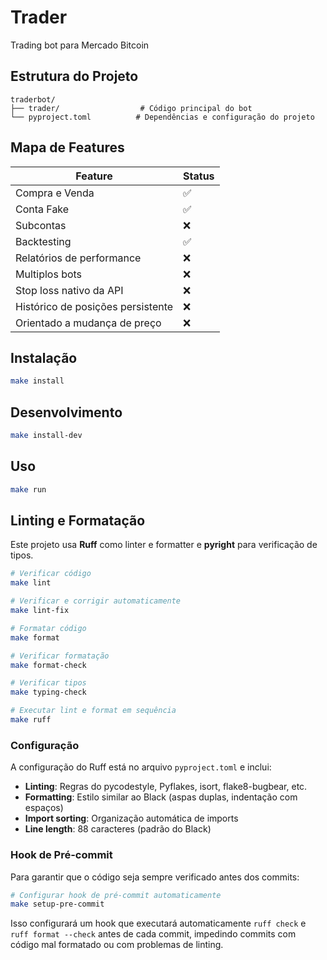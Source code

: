 # Trader

Trading bot para Mercado Bitcoin

## Estrutura do Projeto

```
traderbot/
├── trader/                  # Código principal do bot
└── pyproject.toml          # Dependências e configuração do projeto
```


## Mapa de Features
| Feature                             | Status |
|-------------------------------------|--------|
| Compra e Venda                      | ✅     |
| Conta Fake                          | ✅     |
| Subcontas                           | ❌     |
| Backtesting                         | ✅     |
| Relatórios de performance           | ❌     |
| Multiplos bots                      | ❌     |
| Stop loss nativo da API             | ❌     |
| Histórico de posições persistente   | ❌     |
| Orientado a mudança de preço        | ❌     |

## Instalação
```bash
make install
```

## Desenvolvimento
```bash
make install-dev
```

## Uso
```bash
make run
```

## Linting e Formatação
Este projeto usa **Ruff** como linter e formatter e **pyright** para verificação de tipos.

```bash
# Verificar código
make lint

# Verificar e corrigir automaticamente
make lint-fix

# Formatar código
make format

# Verificar formatação
make format-check

# Verificar tipos
make typing-check

# Executar lint e format em sequência
make ruff
```

### Configuração

A configuração do Ruff está no arquivo `pyproject.toml` e inclui:

- **Linting**: Regras do pycodestyle, Pyflakes, isort, flake8-bugbear, etc.
- **Formatting**: Estilo similar ao Black (aspas duplas, indentação com espaços)
- **Import sorting**: Organização automática de imports
- **Line length**: 88 caracteres (padrão do Black)

### Hook de Pré-commit

Para garantir que o código seja sempre verificado antes dos commits:

```bash
# Configurar hook de pré-commit automaticamente
make setup-pre-commit
```

Isso configurará um hook que executará automaticamente `ruff check` e `ruff format --check` antes de cada commit, impedindo commits com código mal formatado ou com problemas de linting.
